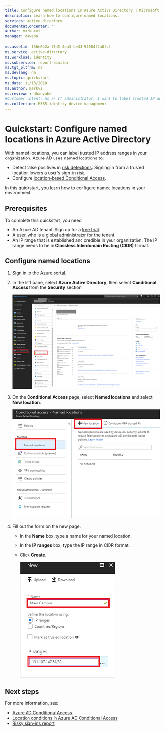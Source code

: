 ```yaml
---
title: Configure named locations in Azure Active Directory | Microsoft Docs
description: Learn how to configure named locations.
services: active-directory
documentationcenter: ''
author: MarkusVi
manager: daveba

ms.assetid: f56e042a-78d5-4ea3-be33-94004f2a0fc3
ms.service: active-directory
ms.workload: identity
ms.subservice: report-monitor
ms.tgt_pltfrm: na
ms.devlang: na
ms.topic: quickstart
ms.date: 11/13/2018
ms.author: markvi
ms.reviewer: dhanyahk
#Customer intent: As an IT administrator, I want to label trusted IP address ranges in my organization so that I can whitelist them and configure location-based Conditional Access.
ms.collection: M365-identity-device-management
---
```


# Quickstart: Configure named locations in Azure Active Directory

With named locations, you can label trusted IP address ranges in your organization. Azure AD uses named locations to:
- Detect false positives in [risk detections](concept-risk-events.md). Signing in from a trusted location lowers a user's sign-in risk.   
- Configure [location-based Conditional Access](../conditional-access/location-condition.md).

In this quickstart, you learn how to configure named locations in your environment.

## Prerequisites

To complete this quickstart, you need:

* An Azure AD tenant. Sign up for a [free trial](https://azure.microsoft.com/trial/get-started-active-directory/). 
* A user, who is a global administrator for the tenant.
* An IP range that is established and credible in your organization. The IP range needs to be in **Classless Interdomain Routing (CIDR)** format.

## Configure named locations

1. Sign in to the [Azure portal](https://portal.azure.com).

2. In the left pane, select **Azure Active Directory**, then select **Conditional Access** from the **Security** section.

    ![Conditional Access tab](./media/quickstart-configure-named-locations/entrypoint.png)

3. On the **Conditional Access** page, select **Named locations** and select **New location**.

    ![Named location](./media/quickstart-configure-named-locations/namedlocation.png)

6. Fill out the form on the new page. 

   * In the **Name** box, type a name for your named location.
   * In the **IP ranges** box, type the IP range in CIDR format.  
   * Click **Create**.
    
     ![The New blade](./media/quickstart-configure-named-locations/61.png)

## Next steps

For more information, see:

- [Azure AD Conditional Access](../active-directory-conditional-access-azure-portal.md).
- [Location conditions in Azure AD Conditional Access](../conditional-access/location-condition.md)
- [Risky sign-ins report](concept-risky-sign-ins.md).  
